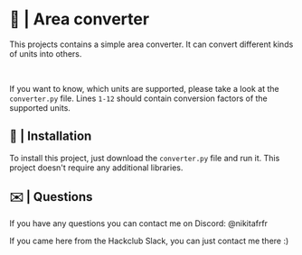 # 📐 | Area converter

This projects contains a simple area converter. It can convert different kinds of units into others. 

<br>

If you want to know, which units are supported, please take a look at the `converter.py` file. Lines `1-12` should contain conversion factors of the supported units.

## 💾 | Installation

To install this project, just download the `converter.py` file and run it. This project doesn't require any additional libraries.

## ✉️ | Questions

If you have any questions you can contact me on Discord: @nikitafrfr

If you came here from the Hackclub Slack, you can just contact me there :)